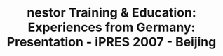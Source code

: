 ---
abstract: null
creators:
- Oßwald, Achim
date: null
document_url: https://services.phaidra.univie.ac.at/api/object/o:294523/download
grand_parent: iPRES
institutions: []
keywords:
- beijing
landing_page_url: https://phaidra.univie.ac.at/o:294523
language: eng
layout: publication
license: CC BY-SA 3.0 AT
notes_url: null
parent: iPRES 2007
presentation_url: null
size: 548908
source_name: iPRES
title: 'nestor Training & Education: Experiences from Germany: Presentation - iPRES
  2007 - Beijing'
type: paper
year: 2007
---